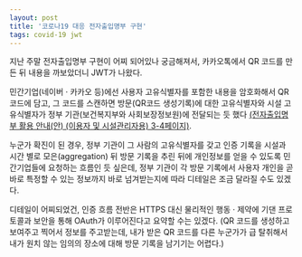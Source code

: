 ```yaml
--- 
layout: post 
title: '코로나19 대응 전자출입명부 구현'
tags: covid-19 jwt
---
```


지난 주말 전자출입명부 구현이 어찌 되어있나 궁금해져서, 카카오톡에서 QR 코드를 만든 뒤 내용을 까보았더니 JWT가 나왔다.

민간기업(네이버 · 카카오 등)에선 사용자 고유식별자를 포함한 내용을 암호화해서 QR 코드에 담고, 그 코드를 스캔하면 방문(QR코드 생성기록)에 대한 고유식별자와 시설 고유식별자가 정부 기관(보건복지부와 사회보장정보원)에 전달되는 듯 했다 [(전자출입명부 활용 안내(안) (이용자 및 시설관리자용) 3-4페이지)](http://ncov.mohw.go.kr/upload/ncov/file/202006/1591599901445_20200608160501.pdf).

누군가 확진이 된 경우, 정부 기관이 그 사람의 고유식별자를 갖고 인증 기록을 시설과 시간 별로 모은(aggregation) 뒤 방문 기록을 추린 뒤에 개인정보를 얻을 수 있도록 민간기업들에 요청하는 흐름인 듯 싶은데, 정부 기관이 각 방문 기록에서 사용자 개인을 곧바로 특정할 수 있는 정보까지 바로 넘겨받는지에 따라 디테일은 조금 달라질 수도 있겠다.

디테일이 어찌되었건, 인증 흐름 전반은 HTTPS 대신 물리적인 행동 · 제약에 기댄 프로토콜과 보안을 통해 OAuth가 이루어진다고 요약할 수는 있겠다. (QR 코드를 생성하고 보여주고 찍어서 정보를 주고받는데, 내가 받은 QR 코드를 다른 누군가가 급 탈취해서 내가 원치 않는 임의의 장소에 대해 방문 기록을 남기기는 어렵다.)
